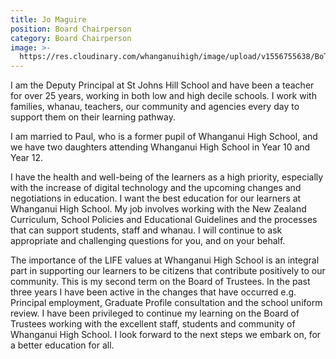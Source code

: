 ```yaml
---
title: Jo Maguire
position: Board Chairperson
category: Board Chairperson
image: >-
  https://res.cloudinary.com/whanganuihigh/image/upload/v1556755638/BoT/Jo-Maguire.png
---
```

I am the Deputy Principal at St Johns Hill School and have been a teacher for over 25 years, working in both low and high decile schools. I work with families, whanau, teachers, our community and agencies every day to support them on their learning pathway. 

I am married to Paul, who is a former pupil of Whanganui High School, and we have two daughters attending Whanganui High School in Year 10 and Year 12. 

I have the health and well-being of the learners as a high priority, especially with the increase of digital technology and the upcoming changes and negotiations in education.  I want the best education for our learners at Whanganui High School.  My job involves working with the New Zealand Curriculum, School Policies and Educational Guidelines and the processes that can support students, staff and whanau. I will continue to ask appropriate and challenging questions for you, and on your behalf. 

The importance of the LIFE values at Whanganui High School is an integral part in supporting our learners to be citizens that contribute positively to our community. This is my second term on the Board of Trustees.  In the past three years I have been active in the changes that have occurred e.g. Principal employment, Graduate Profile consultation and the school uniform review. I have been privileged to continue my learning on the Board of Trustees working with the excellent staff, students and community of Whanganui High School.  I look forward to the next steps we embark on, for a better education for all. 

